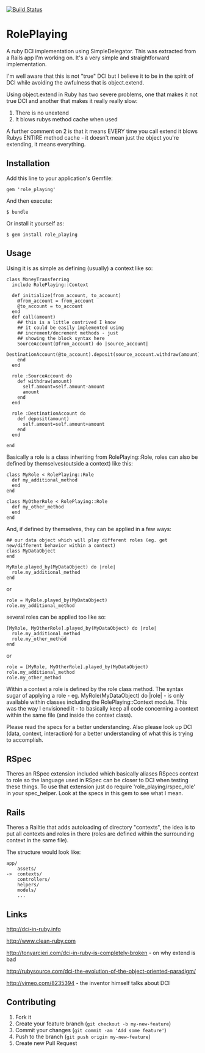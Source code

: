 [![Build Status](https://travis-ci.org/johnae/role_playing.png)](https://travis-ci.org/johnae/role_playing)

# RolePlaying

A ruby DCI implementation using SimpleDelegator. This was extracted from a Rails app I'm working on. It's a very simple and straightforward implementation.

I'm well aware that this is not "true" DCI but I believe it to be in the spirit of DCI while avoiding the awfulness that is object.extend.

Using object.extend in Ruby has two severe problems, one that makes it not true DCI and another that makes it really really slow:

1. There is no unextend
2. It blows rubys method cache when used

A further comment on 2 is that it means EVERY time you call extend it blows Rubys ENTIRE method cache - it doesn't mean just the object you're extending, it means everything.

## Installation

Add this line to your application's Gemfile:

    gem 'role_playing'

And then execute:

    $ bundle

Or install it yourself as:

    $ gem install role_playing

## Usage

Using it is as simple as defining (usually) a context like so:

    class MoneyTransferring
      include RolePlaying::Context
    
      def initialize(from_account, to_account)
        @from_account = from_account
        @to_account = to_account
      end
      def call(amount)
        ## this is a little contrived I know
        ## it could be easily implemented using
        ## increment/decrement methods - just
        ## showing the block syntax here
        SourceAccount(@from_account) do |source_account|
          DestinationAccount(@to_account).deposit(source_account.withdraw(amount))
        end
      end
    
      role :SourceAccount do
        def withdraw(amount)
          self.amount=self.amount-amount
          amount
        end
      end
    
      role :DestinationAccount do
        def deposit(amount)
          self.amount=self.amount+amount
        end
      end
    
    end

Basically a role is a class inheriting from RolePlaying::Role, roles can also be defined by themselves(outside a context) like this:

    class MyRole < RolePlaying::Role
      def my_additional_method
      end
    end
    
    class MyOtherRole < RolePlaying::Role
      def my_other_method
      end
    end

And, if defined by themselves, they can be applied in a few ways:

    ## our data object which will play different roles (eg. get new/different behavior within a context)
    class MyDataObject
    end
    
    MyRole.played_by(MyDataObject) do |role|
      role.my_additional_method
    end

or

    role = MyRole.played_by(MyDataObject)
    role.my_additional_method

several roles can be applied too like so:

    [MyRole, MyOtherRole].played_by(MyDataObject) do |role|
      role.my_additional_method
      role.my_other_method
    end

or

    role = [MyRole, MyOtherRole].played_by(MyDataObject)
    role.my_additional_method
    role.my_other_method

Within a context a role is defined by the role class method. The syntax sugar of applying a role - eg. MyRole(MyDataObject) do |role| - is only available within classes including the RolePlaying::Context module. This was the way I envisioned it - to basically keep all code concerning a context within the same file (and inside the context class).

Please read the specs for a better understanding. Also please look up DCI (data, context, interaction) for a better understanding of what this is trying to accomplish.

## RSpec

Theres an RSpec extension included which basically aliases RSpecs context to role so the language used in RSpec can be closer to DCI when testing these things.
To use that extension just do require 'role_playing/rspec_role' in your spec_helper. Look at the specs in this gem to see what I mean.

## Rails

Theres a Railtie that adds autoloading of directory "contexts", the idea is to put all contexts and roles in there (roles are defined within the surrounding
context in the same file).

The structure would look like:

    app/
        assets/
    ->  contexts/
        controllers/
        helpers/
        models/
        ...


## Links

http://dci-in-ruby.info

http://www.clean-ruby.com

http://tonyarcieri.com/dci-in-ruby-is-completely-broken - on why extend is bad

http://rubysource.com/dci-the-evolution-of-the-object-oriented-paradigm/

http://vimeo.com/8235394 - the inventor himself talks about DCI


## Contributing

1. Fork it
2. Create your feature branch (`git checkout -b my-new-feature`)
3. Commit your changes (`git commit -am 'Add some feature'`)
4. Push to the branch (`git push origin my-new-feature`)
5. Create new Pull Request
